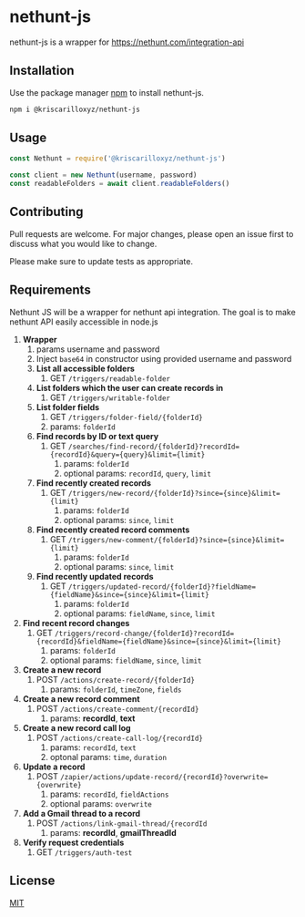 # nethunt-js

nethunt-js is a wrapper for https://nethunt.com/integration-api

## Installation

Use the package manager [npm](https://www.npmjs.com/) to install nethunt-js.

```bash
npm i @kriscarilloxyz/nethunt-js
```

## Usage

```javascript
const Nethunt = require('@kriscarilloxyz/nethunt-js')

const client = new Nethunt(username, password) 
const readableFolders = await client.readableFolders()
```

## Contributing
Pull requests are welcome. For major changes, please open an issue first to discuss what you would like to change.

Please make sure to update tests as appropriate.

## Requirements

Nethunt JS will be a wrapper for nethunt api integration. The goal is to make nethunt API easily accessible in node.js

1. **Wrapper**
   1. params username and password
   2. Inject `base64` in constructor using provided username and password
   3. **List all accessible folders**
      1. GET `/triggers/readable-folder`
   4. **List folders which the user can create records in**
      1. GET `/triggers/writable-folder`
   5. **List folder fields**
         1. GET `/triggers/folder-field/{folderId}`
         2. params: `folderId`
   6. **Find records by ID or text query**
      1. GET `/searches/find-record/{folderId}?recordId={recordId}&query={query}&limit={limit}`
         1. params: `folderId`
         2. optional params: `recordId`, `query`, `limit`
   7. **Find recently created records**
      1. GET `/triggers/new-record/{folderId}?since={since}&limit={limit}`
         1. params: `folderId`	
         2. optional params: `since`, `limit`
   8. **Find recently created record comments**
      1. GET `/triggers/new-comment/{folderId}?since={since}&limit={limit}`
         1. params: `folderId`
         2. optional params: `since`, `limit`
   9. **Find recently updated records**
      1.  GET `/triggers/updated-record/{folderId}?fieldName={fieldName}&since={since}&limit={limit}`
          1.  params: `folderId`
          2.  optional params: `fieldName`, `since`, `limit`
  1.  **Find recent record changes** 
      1.  GET `/triggers/record-change/{folderId}?recordId={recordId}&fieldName={fieldName}&since={since}&limit={limit}`
          1.  params: `folderId`
          2.  optional params: `fieldName`, `since`, `limit`
  2.  **Create a new record**
      1.  POST `/actions/create-record/{folderId}`
          1.  params: `folderId`, `timeZone`, `fields`
  3.  **Create a new record comment**
      1.  POST `/actions/create-comment/{recordId}`
          1.  params: **recordId**, **text**
  4.  **Create a new record call log**
      1.  POST `/actions/create-call-log/{recordId}`
          1.  params: `recordId`, `text`
          2.  optonal params: `time`, `duration`
  5.  **Update a record**
      1.  POST `/zapier/actions/update-record/{recordId}?overwrite={overwrite}`
          1.  params: `recordId`, `fieldActions`
          2.  optional params: `overwrite`
  6.  **Add a Gmail thread to a record**
      1.  POST `/actions/link-gmail-thread/{recordId`
          1.  params: **recordId**, **gmailThreadId**
  7.  **Verify request credentials**  
      1.  GET `/triggers/auth-test`







## License
[MIT](https://choosealicense.com/licenses/mit/)